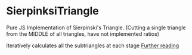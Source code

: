 # SierpinksiTriangle

Pure JS Implementation of Sierpinski's Triangle. (Cutting a single triangle from the MIDDLE of all triangles, have not implemented ratios)

Iteratively calculates all the subtriangles at each stage
[Further reading](https://mathigon.org/course/fractals/sierpinski)
